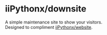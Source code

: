 # iiPythonx/downsite

A simple maintenance site to show your visitors.  
Designed to compliment [iiPythonx/website](https://github.com/iiPythonx/website).